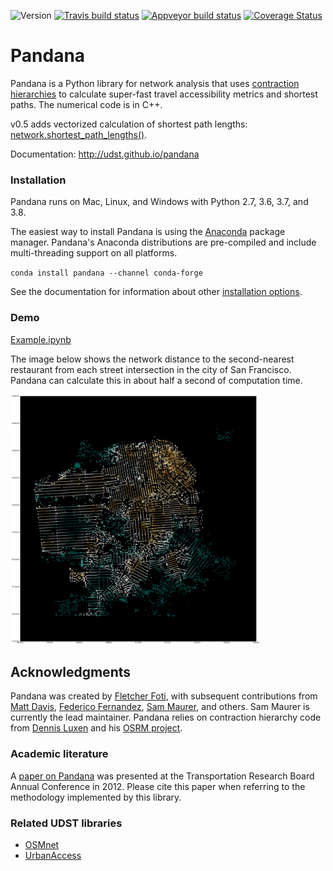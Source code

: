 ![Version](https://img.shields.io/badge/version-0.5-blue.svg)
[![Travis build status](https://travis-ci.org/UDST/pandana.svg?branch=master)](https://travis-ci.org/UDST/pandana)
[![Appveyor build status](https://ci.appveyor.com/api/projects/status/a90kvns7qe56kg57?svg=true)](https://ci.appveyor.com/project/smmaurer/pandana)
[![Coverage Status](https://coveralls.io/repos/github/UDST/pandana/badge.svg?branch=master)](https://coveralls.io/github/UDST/pandana?branch=master)

# Pandana

Pandana is a Python library for network analysis that uses [contraction hierarchies](https://en.wikipedia.org/wiki/Contraction_hierarchies) to calculate super-fast travel accessibility metrics and shortest paths. The numerical code is in C++.

v0.5 adds vectorized calculation of shortest path lengths: [network.shortest_path_lengths()](http://udst.github.io/pandana/network.html#pandana.network.Network.shortest_path_lengths). 

Documentation: http://udst.github.io/pandana


### Installation

Pandana runs on Mac, Linux, and Windows with Python 2.7, 3.6, 3.7, and 3.8.

The easiest way to install Pandana is using the [Anaconda](https://www.anaconda.com/distribution/) package manager. Pandana's Anaconda distributions are pre-compiled and include multi-threading support on all platforms. 

`conda install pandana --channel conda-forge`

See the documentation for information about other [installation options](http://udst.github.io/pandana/installation.html).


### Demo

[Example.ipynb](https://github.com/UDST/pandana/blob/master/examples/Example.ipynb)

The image below shows the network distance to the second-nearest restaurant from each street intersection in the city of San Francisco. Pandana can calculate this in about half a second of computation time. 

<img src="https://raw.githubusercontent.com/udst/pandana/master/docs/img/distance_to_restaurants.png" width=400 height=400>


## Acknowledgments

Pandana was created by [Fletcher Foti](https://github.com/fscottfoti), with subsequent contributions from [Matt Davis](https://github.com/jiffyclub), [Federico Fernandez](https://github.com/federicofernandez), [Sam Maurer](https://github.com/smmaurer), and others. Sam Maurer is currently the lead maintainer. Pandana relies on contraction hierarchy code from [Dennis Luxen](https://github.com/DennisOSRM) and his [OSRM project](https://github.com/DennisOSRM/Project-OSRM).


### Academic literature

A [paper on Pandana](http://onlinepubs.trb.org/onlinepubs/conferences/2012/4thITM/Papers-A/0117-000062.pdf) was presented at the Transportation Research Board Annual Conference in 2012. Please cite this paper when referring to the methodology implemented by this library.


### Related UDST libraries

- [OSMnet](https://github.com/udst/osmnet)
- [UrbanAccess](https://github.com/udst/urbanaccess)
